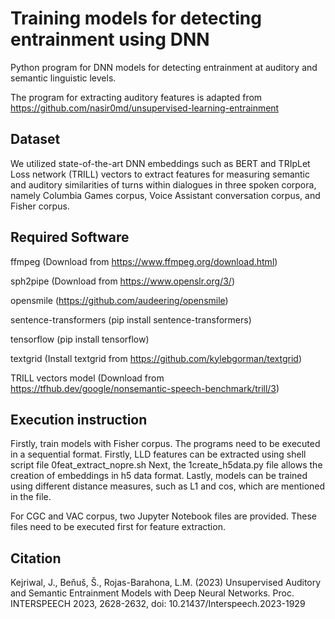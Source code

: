# Training models for detecting entrainment using DNN

Python program for DNN models for detecting entrainment at auditory and semantic linguistic levels.

The program for extracting auditory features is adapted from https://github.com/nasir0md/unsupervised-learning-entrainment

## Dataset

We utilized state-of-the-art DNN embeddings such as BERT and TRIpLet Loss network (TRILL) vectors to extract features for measuring semantic and auditory similarities of turns within dialogues in three spoken corpora, namely Columbia Games corpus, Voice Assistant conversation corpus, and Fisher corpus.


## Required Software

ffmpeg (Download from https://www.ffmpeg.org/download.html)

sph2pipe (Download from https://www.openslr.org/3/)

opensmile (https://github.com/audeering/opensmile)

sentence-transformers (pip install sentence-transformers)

tensorflow (pip install tensorflow)

textgrid (Install textgrid from https://github.com/kylebgorman/textgrid)

TRILL vectors model (Download from https://tfhub.dev/google/nonsemantic-speech-benchmark/trill/3)

## Execution instruction

Firstly, train models with Fisher corpus. The programs need to be executed in a sequential format. 
Firstly, LLD features can be extracted using shell script file 0feat_extract_nopre.sh
Next, the 1create_h5data.py file allows the creation of embeddings in h5 data format.
Lastly, models can be trained using different distance measures, such as L1 and cos, which are mentioned in the file.

For CGC and VAC corpus, two Jupyter Notebook files are provided. These files need to be executed first for feature extraction.

## Citation

Kejriwal, J., Beňuš, Š., Rojas-Barahona, L.M. (2023) Unsupervised Auditory and Semantic Entrainment Models with Deep Neural Networks. Proc. INTERSPEECH 2023, 2628-2632, doi: 10.21437/Interspeech.2023-1929
